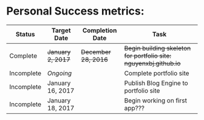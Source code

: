 Personal Success metrics:
======
|Status|Target Date|Completion Date|Task|
|-------------|----------|------------|--------|
|Complete|~~January 2, 2017~~|~~December 28, 2016~~|~~Begin building skeleton for portfolio site: nguyenxbj.github.io~~|
|Incomplete|*Ongoing*||Complete portfolio site|
|Incomplete|January 16, 2017||Publish Blog Engine to portfolio site|
|Incomplete|January 18, 2017||Begin working on first app???|
